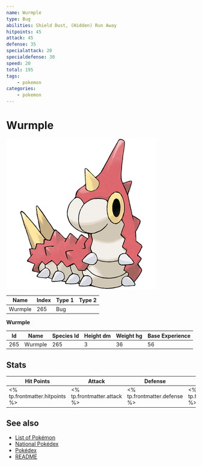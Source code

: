 ```yaml
---
name: Wurmple
type: Bug
abilities: Shield Dust, (Hidden) Run Away
hitpoints: 45
attack: 45
defense: 35
specialattack: 20
specialdefense: 30
speed: 20
total: 195
tags:
    - pokemon
categories:
    - pokemon
---
```


# Wurmple


![Wurmple](images/265.png)

| **Name** | **Index** | **Type 1** | **Type 2** |
|----|----|----|----|
| Wurmple | 265 | Bug  |  |

**Wurmple** 




| **Id** | **Name** | **Species Id** | **Height dm** | **Weight hg** | **Base Experience** |
|--------|----------|----------------|------------|------------|---------------------|
| 265 | Wurmple | 265 | 3 | 36 | 56 |



## Stats

| **Hit Points** | **Attack** | **Defense** | **Special Attack** | **Special Defense** | **Speed** | **Total** |
|----------------|------------|-------------|--------------------|---------------------|-----------|-----------|
| <% tp.frontmatter.hitpoints %> | <% tp.frontmatter.attack %> | <% tp.frontmatter.defense %> | <% tp.frontmatter.specialattack %> | <% tp.frontmatter.specialdefense %> | <% tp.frontmatter.speed %> | <% tp.frontmatter.total %> |

## See also

- [List of Pokémon](../pokemon.md)
- [National Pokédex](../national_pokedex.md)
- [Pokédex](../pokedex.md)
- [README](../README.md)
